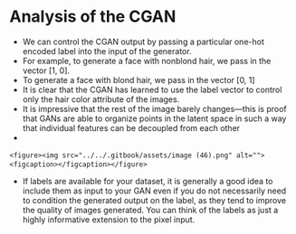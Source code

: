 # Analysis of the CGAN

* We can control the CGAN output by passing a particular one-hot encoded label into the input of the generator.&#x20;
* For example, to generate a face with nonblond hair, we pass in the vector \[1, 0].&#x20;
* To generate a face with blond hair, we pass in the vector \[0, 1]
* It is clear that the CGAN has learned to use the label vector to control only the hair color attribute of the images.&#x20;
* It is impressive that the rest of the image barely changes—this is proof that GANs are able to organize points in the latent space in such a way that individual features can be decoupled from each other
*

    <figure><img src="../../.gitbook/assets/image (46).png" alt=""><figcaption></figcaption></figure>
* If labels are available for your dataset, it is generally a good idea to include them as input to your GAN even if you do not necessarily need to condition the generated output on the label, as they tend to improve the quality of images generated. You can think of the labels as just a highly informative extension to the pixel input.
